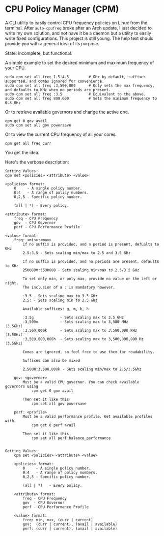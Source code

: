 # CPU Policy Manager (CPM)
A CLI utility to easily control CPU frequency policies on Linux from the terminal. After `auto-cpufreq` broke after an Arch update, I just decided to write my own solution, and not have it be a daemon but a utility to easily write fixed configurations. This project is still young. The help text should provide you with a general idea of its purpose.

State: incomplete, but functional.

A simple example to set the desired minimum and maximum frequency of your CPU.
```
sudo cpm set all freq 1.5:4.5         # GHz by default, suffixes supported, and comas ignored for convenience.
sudo cpm set all freq :3,500,000      # Only sets the max frequency, and defaults to KHz when no periods are present.
sudo cpm set all freq :3.5            # Equivalent to the above.
sudo cpm set all freq 800,000:        # Sets the minimum frequency to 0.8 GHz
```

Or to retrieve available governors and change the active one.
```
cpm get 0 gov avail
sudo cpm set all gov powersave
```

Or to view the current CPU frequency of all your cores.
```
cpm get all freq curr
```

You get the idea.

Here's the verbose description:
```
Setting Values:
cpm set <policies> <attribute> <value>

<policies> format:
    0     - A single policy number.
    0:4   - A range of policy numbers.
    0,2,5 - Specific policy number.

    (all | *) - Every policy.

<attribute> format:
    freq - CPU Frequency
    gov  - CPU Governor
    perf - CPU Performance Profile

<value> format:
    freq: <min>:<max>
        If no suffix is provided, and a period is present, defualts to GHz
        2.5:3.5 - Sets scaling min/max to 2.5 and 3.5 GHz

        If no suffix is provided, and no periods are present, defaults to KHz
        2500000:3500000 - Sets scaling min/max to 2.5/3.5 GHz

        To set only min, or only max, provide no value on the left or right.
        The inclusion of a : is mandatory however.

        :3.5 - Sets scaling max to 3.5 GHz
        2.5: - Sets scaling min to 2.5 Ghz

        Available suffixes: g, m, k, h

        :3.5g            - Sets scaling max to 3.5 GHz
        :3,500m          - Sets scaling max to 3,500 MHz        (3.5GHz)
        :3,500,000k      - Sets scaling max to 3,500,000 KHz    (3.5GHz)
        :3,500,000,000h  - Sets scaling max to 3,500,000,000 Hz (3.5GHz)

        Comas are ignored, so feel free to use them for readability.

        Suffixes can also be mixed

        2,500m:3,500,000k - Sets scaling min/max to 2.5/3.5Ghz

    gov: <governor>
        Must be a valid CPU governor. You can check available governors using
            cpm get 0 gov avail

        Then set it like this
            cpm set all gov powersave

    perf: <profile>
        Must be a valid performance profile. Get available profiles with
            cpm get 0 perf avail

        Then set it like this
            cpm set all perf balance_performance
        

Getting Values:
    cpm set <policies> <attribute> <value> 

    <policies> format:
        0     - A single policy number.
        0:4   - A range of policy numbers.
        0,2,5 - Specific policy number.

        (all | *)   - Every policy.

    <attribute> format:
        freq - CPU Frequency
        gov  - CPU Governor
        perf - CPU Performance Profile

    <value> format:
        freq: min, max, (curr | current)
        gov:  (curr | current), (avail | available)
        perf: (curr | current), (avail | available)


```
